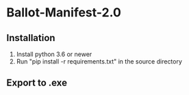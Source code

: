 # Ballot-Manifest-2.0

## Installation
1. Install python 3.6 or newer
2. Run "pip install -r requirements.txt" in the source directory

## Export to .exe
